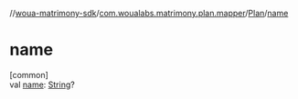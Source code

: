 //[woua-matrimony-sdk](../../../index.md)/[com.woualabs.matrimony.plan.mapper](../index.md)/[Plan](index.md)/[name](name.md)

# name

[common]\
val [name](name.md): [String](https://kotlinlang.org/api/latest/jvm/stdlib/kotlin/-string/index.html)?
